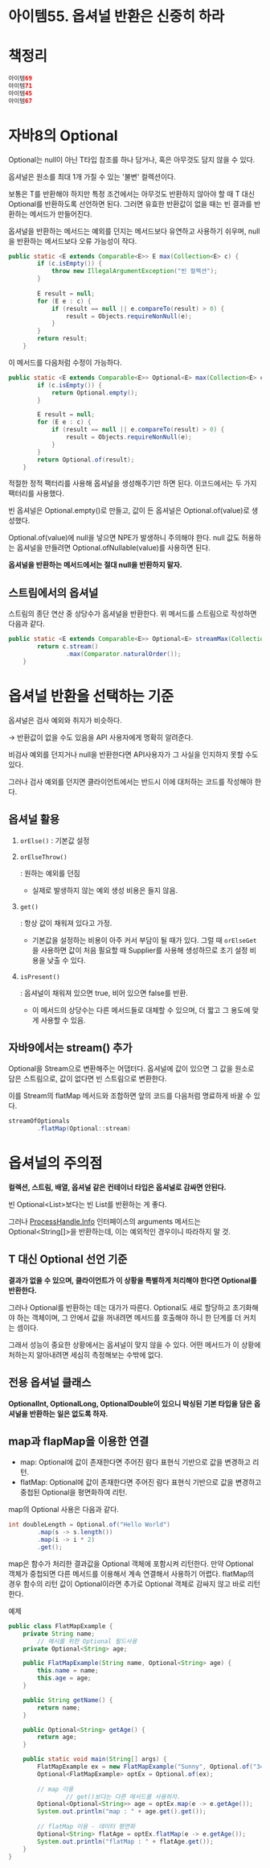 # 아이템55. 옵셔널 반환은 신중히 하라

# 책정리

```java
아이템69
아이템71
아이템45
아이템67
```

# 자바8의 Optional

Optional<T>는 null이 아닌 T타입 참조를 하나 담거나, 혹은 아무것도 담지 않을 수 있다.

옵셔널은 원소를 최대 1개 가질 수 있는 '불변' 컬렉션이다.

보통은 T를 반환해야 하지만 특정 조건에서는 아무것도 반환하지 않아야 할 때 T 대신 Optional<T>를 반환하도록 선언하면 된다. 그러면 유효한 반환값이 없을 때는 빈 결과를 반환하는 메서드가 만들어진다.

옵셔널을 반환하는 메서드는 예외를 던지는 메서드보다 유연하고 사용하기 쉬우며, null을 반환하는 메서드보다 오류 가능성이 작다.

```java
public static <E extends Comparable<E>> E max(Collection<E> c) {
        if (c.isEmpty()) {
            throw new IllegalArgumentException("빈 컬렉션");
        }
        
        E result = null;
        for (E e : c) {
            if (result == null || e.compareTo(result) > 0) {
                result = Objects.requireNonNull(e);
            }
        }
        return result;
    }
```

이 메서드를 다음처럼 수정이 가능하다.

```java
public static <E extends Comparable<E>> Optional<E> max(Collection<E> c) {
        if (c.isEmpty()) {
            return Optional.empty();
        }

        E result = null;
        for (E e : c) {
            if (result == null || e.compareTo(result) > 0) {
                result = Objects.requireNonNull(e);
            }
        }
        return Optional.of(result);
    }
```

적절한 정적 팩터리를 사용해 옵셔널을 생성해주기만 하면 된다. 이코드에서는 두 가지 팩터리를 사용했다.

빈 옵셔널은 Optional.empty()로 만들고, 값이 든 옵셔널은 Optional.of(value)로 생성했다.

Optional.of(value)에 null을 넣으면 NPE가 발생하니 주의해야 한다. null 값도 허용하는 옵셔널을 만들려면 Optional.ofNullable(value)를 사용하면 된다.

**옵셔널을 반환하는 메서드에서는 절대 null을 반환하지 말자.**

## 스트림에서의 옵셔널

스트림의 종단 연산 중 상당수가 옵셔널을 반환한다. 위 메서드를 스트림으로 작성하면 다음과 같다.

```java
public static <E extends Comparable<E>> Optional<E> streamMax(Collection<E> c) {
        return c.stream()
                .max(Comparator.naturalOrder());
    }
```

# 옵셔널 반환을 선택하는 기준

옵셔널은 검사 예외와 취지가 비슷하다.

→ 반환값이 없을 수도 있음을 API 사용자에게 명확히 알려준다.

비검사 예외를 던지거나 null을 반환한다면 API사용자가 그 사실을 인지하지 못할 수도 있다.

그러나 검사 예외를 던지면 클라이언트에서는 반드시 이에 대처하는 코드를 작성해야 한다.

## 옵셔널 활용

1. `orElse()` : 기본값 설정

2. ```
   orElseThrow()
   ```

    : 원하는 예외를 던짐

   - 실제로 발생하지 않는 예외 생성 비용은 들지 않음.

3. ```
   get()
   ```

    : 항상 값이 채워져 있다고 가정.

   - 기본값을 설정하는 비용이 아주 커서 부담이 될 때가 있다. 그럴 때 `orElseGet` 을 사용하면 값이 처음 필요할 때 Supplier<T>를 사용해 생성하므로 초기 설정 비용을 낮출 수 있다.

4. ```
   isPresent()
   ```

    : 옵셔널이 채워져 있으면 true, 비어 있으면 false를 반환.

   - 이 메서드의 상당수는 다른 메서드들로 대체할 수 있으며, 더 짧고 그 용도에 맞게 사용할 수 있음.

## 자바9에서는 stream() 추가

Optional을 Stream으로 변환해주는 어댑터다. 옵셔널에 값이 있으면 그 값을 원소로 담은 스트림으로, 값이 없다면 빈 스트림으로 변환한다.

이를 Stream의 flatMap 메서드와 조합하면 앞의 코드를 다음처럼 명료하게 바꿀 수 있다.

```java
streamOfOptionals
		.flatMap(Optional::stream)
```

# 옵셔널의 주의점

**컬렉션, 스트림, 배열, 옵셔널 같은 컨테이너 타입은 옵셔널로 감싸면 안된다.**

빈 Optional<List<T>>보다는 빈 List<T>를 반환하는 게 좋다.

그러나 [ProcessHandle.Info](http://ProcessHandle.Info) 인터페이스의 arguments 메서드는 Optional<String[]>을 반환하는데, 이는 예외적인 경우이니 따라하지 말 것.

## T 대신 Optional<T> 선언 기준

**결과가 없을 수 있으며, 클라이언트가 이 상황을 특별하게 처리해야 한다면 Optional<T>를 반환한다.**

그러나 Optional<T>를 반환하는 데는 대가가 따른다. Optional도 새로 할당하고 초기화해야 하는 객체이며, 그 안에서 값을 꺼내려면 메서드를 호출해야 하니 한 단계를 더 커치는 셈이다.

그래서 성능이 중요한 상황에서는 옵셔널이 맞지 않을 수 있다. 어떤 메서드가 이 상황에 처하는지 알아내려면 세심히 측정해보는 수밖에 없다.

## 전용 옵셔널 클래스

**OptionalInt, OptionalLong, OptionalDouble이 있으니 박싱된 기본 타입을 담은 옵셔널을 반환하는 일은 없도록 하자.**

## map과 flapMap을 이용한 연결

- map: Optional에 값이 존재한다면 주어진 람다 표현식 기반으로 값을 변경하고 리턴.
- flatMap: Optional에 값이 존재한다면 주어진 람다 표현식 기반으로 값을 변경하고 중첩된 Optional을 평면화하여 리턴.

map의 Optional 사용은 다음과 같다.

```java
int doubleLength = Optional.of("Hello World")
		.map(s -> s.length())
		.map(i -> i * 2)
		.get();
```

map은 함수가 처리한 결과값을 Optional 객체에 포함시켜 리턴한다. 만약 Optional 객체가 중첩되면 다른 메서드를 이용해서 계속 연결해서 사용하기 어렵다. flatMap의 경우 함수의 리턴 값이 Optional이라면 추가로 Optional 객체로 감싸지 않고 바로 리턴한다.

예제

```java
public class FlatMapExample {
    private String name;
		// 예시를 위한 Optional 필드사용
    private Optional<String> age;

    public FlatMapExample(String name, Optional<String> age) {
        this.name = name;
        this.age = age;
    }

    public String getName() {
        return name;
    }

    public Optional<String> getAge() {
        return age;
    }

    public static void main(String[] args) {
        FlatMapExample ex = new FlatMapExample("Sunny", Optional.of("345"));
        Optional<FlatMapExample> optEx = Optional.of(ex);
        
        // map 이용
				// get()보다는 다른 메서드를 사용하자.
        Optional<Optional<String>> age = optEx.map(e -> e.getAge());
        System.out.println("map : " + age.get().get());
        
        // flatMap 이용 - 데이터 평면화
        Optional<String> flatAge = optEx.flatMap(e -> e.getAge());
        System.out.println("flatMap : " + flatAge.get());
    }
}
```